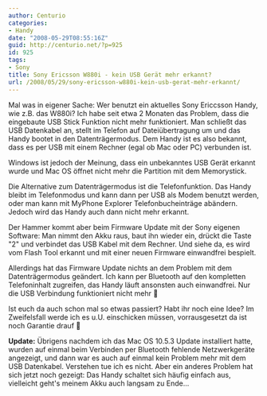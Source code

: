 ```yaml
---
author: Centurio
categories:
- Handy
date: "2008-05-29T08:55:16Z"
guid: http://centurio.net/?p=925
id: 925
tags:
- Sony
title: Sony Ericsson W880i - kein USB Gerät mehr erkannt?
url: /2008/05/29/sony-ericsson-w880i-kein-usb-gerat-mehr-erkannt/
---
```

Mal was in eigener Sache: Wer benutzt ein aktuelles Sony Ericcsson Handy, wie z.B. das W880i? Ich habe seit etwa 2 Monaten das Problem, dass die eingebaute USB Stick Funktion nicht mehr funktioniert. Man schließt das USB Datenkabel an, stellt im Telefon auf Dateiübertragung um und das Handy bootet in den Datenträgermodus. Dem Handy ist es also bekannt, dass es per USB mit einem Rechner (egal ob Mac oder PC) verbunden ist.

Windows ist jedoch der Meinung, dass ein unbekanntes USB Gerät erkannt wurde und Mac OS öffnet nicht mehr die Partition mit dem Memorystick.

Die Alternative zum Datenträgermodus ist die Telefonfunktion. Das Handy bleibt im Telefonmodus und kann dann per USB als Modem benutzt werden, oder man kann mit MyPhone Explorer Telefonbucheinträge abändern. Jedoch wird das Handy auch dann nicht mehr erkannt.

Der Hammer kommt aber beim Firmware Update mit der Sony eigenen Software: Man nimmt den Akku raus, baut ihn wieder ein, drückt die Taste  "2" und verbindet das USB Kabel mit dem Rechner. Und siehe da, es wird vom Flash Tool erkannt und mit einer neuen Firmware einwandfrei bespielt.

Allerdings hat das Firmware Update nichts an dem Problem mit dem Datenträgermodus geändert. Ich kann per Bluetooth auf den kompletten Telefoninhalt zugreifen, das Handy läuft ansonsten auch einwandfrei. Nur die USB Verbindung funktioniert nicht mehr 🙁

Ist euch da auch schon mal so etwas passiert? Habt ihr noch eine Idee? Im Zweifelsfall werde ich es u.U. einschicken müssen, vorrausgesetzt da ist noch Garantie drauf 🙁

**Update:** Übrigens nachdem ich das Mac OS 10.5.3 Update installiert hatte, wurden auf einmal beim Verbinden per Bluetooth fehlende Netzwerkgeräte angezeigt, und dann war es auch auf einmal kein Problem mehr mit dem USB Datenkabel. Verstehen tue ich es nicht. Aber ein anderes Problem hat sich jetzt noch gezeigt: Das Handy schaltet sich häufig einfach aus, vielleicht geht's meinem Akku auch langsam zu Ende...